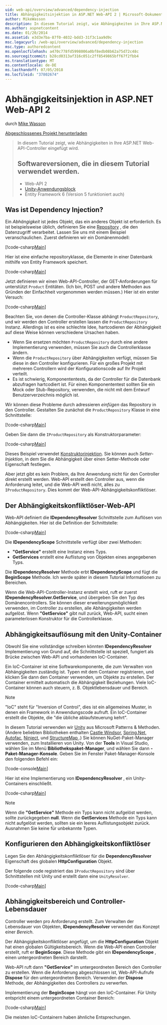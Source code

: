 ```yaml
---
uid: web-api/overview/advanced/dependency-injection
title: Abhängigkeitsinjektion in ASP.NET Web-API 2 | Microsoft-Dokumentation
author: MikeWasson
description: In diesem Tutorial zeigt, wie Abhängigkeiten in Ihre ASP.NET Web-API-Controller eingefügt wird. Die Softwareversionen, die in dem Lernprogramm Web API 2 Unity-Anwendungsblock verwendet...
ms.author: aspnetcontent
ms.date: 01/20/2014
ms.assetid: e3d3e7ba-87f0-4032-bdd3-31f3c1aa9d9c
msc.legacyurl: /web-api/overview/advanced/dependency-injection
msc.type: authoredcontent
ms.openlocfilehash: a470c778fd5998006a0bf8edb08b62a75d72c48c
ms.sourcegitcommit: b28cd0313af316c051c2ff8549865bff67f2fbb4
ms.translationtype: MT
ms.contentlocale: de-DE
ms.lasthandoff: 07/05/2018
ms.locfileid: "37802674"
---
```

<a name="dependency-injection-in-aspnet-web-api-2"></a>Abhängigkeitsinjektion in ASP.NET Web-API 2
====================
durch [Mike Wasson](https://github.com/MikeWasson)

[Abgeschlossenes Projekt herunterladen](http://code.msdn.microsoft.com/ASP-NET-Web-API-Tutorial-468ee148)

> In diesem Tutorial zeigt, wie Abhängigkeiten in Ihre ASP.NET Web-API-Controller eingefügt wird.
> 
> ## <a name="software-versions-used-in-the-tutorial"></a>Softwareversionen, die in diesem Tutorial verwendet werden.
> 
> 
> - Web-API 2
> - [Unity-Anwendungsblock](https://www.nuget.org/packages/Unity/)
> - Entity Framework 6 (Version 5 funktioniert auch)


## <a name="what-is-dependency-injection"></a>Was ist Dependency Injection?

Ein *Abhängigkeit* ist jedes Objekt, das ein anderes Objekt ist erforderlich. Es ist beispielsweise üblich, definieren Sie eine [Repository](http://martinfowler.com/eaaCatalog/repository.html) , die den Datenzugriff verarbeitet. Lassen Sie uns mit einem Beispiel veranschaulichen. Zuerst definieren wir ein Domänenmodell:

[!code-csharp[Main](dependency-injection/samples/sample1.cs)]

Hier ist eine einfache repositoryklasse, die Elemente in einer Datenbank mithilfe von Entity Framework speichert.

[!code-csharp[Main](dependency-injection/samples/sample2.cs)]

Jetzt definieren wir einen Web-API-Controller, der GET-Anforderungen für unterstützt `Product` Entitäten. (Ich bin, POST und andere Methoden aus Gründen der Einfachheit vorgenommen werden müssen.) Hier ist ein erster Versuch:

[!code-csharp[Main](dependency-injection/samples/sample3.cs)]

Beachten Sie, von denen die Controller-Klasse abhängt `ProductRepository`, und wir werden den Controller erstellen lassen die `ProductRepository` Instanz. Allerdings ist es eine schlechte Idee, hartcodieren der Abhängigkeit auf diese Weise können verschiedene Ursachen haben.

- Wenn Sie ersetzen möchten `ProductRepository` durch eine andere Implementierung verwenden, müssen Sie auch die Controllerklasse ändern.
- Wenn die `ProductRepository` über Abhängigkeiten verfügt, müssen Sie diese in den Controller konfigurieren. Für ein großes Projekt mit mehreren Controllern wird der Konfigurationscode auf Ihr Projekt verteilt.
- Es ist schwierig, Komponententests, da der Controller für die Datenbank abzufragen hartcodiert ist. Für einen Komponententest sollten Sie ein Mock oder Stub-Repository, verwenden, die nicht mit dem Entwurf Benutzerverzeichnis möglich ist.

Wir können diese Probleme durch adressieren *einfügen* das Repository in den Controller. Gestalten Sie zunächst die `ProductRepository` Klasse in eine Schnittstelle:

[!code-csharp[Main](dependency-injection/samples/sample4.cs)]

Geben Sie dann die `IProductRepository` als Konstruktorparameter:

[!code-csharp[Main](dependency-injection/samples/sample5.cs)]

Dieses Beispiel verwendet [Konstruktorinjektion](http://www.martinfowler.com/articles/injection.html#FormsOfDependencyInjection). Sie können auch *Setter-Injektion*, in dem Sie die Abhängigkeit über einen Setter-Methode oder Eigenschaft festlegen.

Aber jetzt gibt es kein Problem, da Ihre Anwendung nicht für den Controller direkt erstellt werden. Web-API erstellt den Controller aus, wenn die Anforderung leitet, und die Web-API weiß nicht, alles zu `IProductRepository`. Dies kommt der Web-API-Abhängigkeitskonfliktlöser.

## <a name="the-web-api-dependency-resolver"></a>Der Abhängigkeitskonfliktlöser-Web-API

Web-API definiert die **IDependencyResolver** Schnittstelle zum Auflösen von Abhängigkeiten. Hier ist die Definition der Schnittstelle:

[!code-csharp[Main](dependency-injection/samples/sample6.cs)]

Die **IDependencyScope** Schnittstelle verfügt über zwei Methoden:

- **"GetService"** erstellt eine Instanz eines Typs.
- **GetServices** erstellt eine Auflistung von Objekten eines angegebenen Typs.

Die **IDependencyResolver** Methode erbt **IDependencyScope** und fügt die **BeginScope** Methode. Ich werde später in diesem Tutorial Informationen zu Bereichen.

Wenn die Web-API-Controller-Instanz erstellt wird, ruft er zuerst **IDependencyResolver.GetService**, und übergeben Sie den Typ des Domänencontrollers. Sie können dieser erweiterungsmöglichkeit verwenden, im Controller zu erstellen, alle Abhängigkeiten werden aufgelöst. Wenn **"GetService"** gibt null zurück, Web-API, sucht einen parameterlosen Konstruktor für die Controllerklasse.

## <a name="dependency-resolution-with-the-unity-container"></a>Abhängigkeitsauflösung mit den Unity-Container

Obwohl Sie eine vollständige schreiben könnten **IDependencyResolver** Implementierung von Grund auf, die Schnittstelle ist speziell, fungiert als Brücke zwischen Web-API und vorhandenen IoC-Container.

Ein IoC-Container ist eine Softwarekomponente, die zum Verwalten von Abhängigkeiten zuständig ist. Typen mit dem Container registrieren, und klicken Sie dann den Container verwenden, um Objekte zu erstellen. Der Container ermittelt automatisch die Abhängigkeit Beziehungen. Viele IoC-Container können auch steuern, z. B. Objektlebensdauer und Bereich.

> [!NOTE]
> "IoC" steht für "Inversion of Control", dies ist ein allgemeines Muster, in denen ein Framework in Anwendungscode aufruft. Ein IoC-Container erstellt die Objekte, die "die übliche ablaufsteuerung kehrt".


In diesem Tutorial verwenden wir [Unity](https://msdn.microsoft.com/library/ff647202.aspx) aus Microsoft Patterns &amp; Methoden. (Andere beliebten Bibliotheken enthalten [Castle Windsor](http://www.castleproject.org/), [Spring.Net](http://www.springframework.net/), [Autofac](https://code.google.com/p/autofac/), [Ninject](http://www.ninject.org/), und [StructureMap ](http://docs.structuremap.net/).) Sie können NuGet-Paket-Manager verwenden, zum Installieren von Unity. Von der **Tools** in Visual Studio, wählen Sie im Menü **Bibliothekspaket-Manager**, und wählen Sie dann **-Paket-Manager-Konsole**. Geben Sie im Fenster Paket-Manager-Konsole den folgenden Befehl ein:

[!code-console[Main](dependency-injection/samples/sample7.cmd)]

Hier ist eine Implementierung von **IDependencyResolver** , ein Unity-Containers einschließt.

[!code-csharp[Main](dependency-injection/samples/sample8.cs)]

> [!NOTE]
> Wenn die **"GetService"** Methode ein Typs kann nicht aufgelöst werden, sollte zurückgegeben **null**. Wenn die **GetServices** Methode ein Typs kann nicht aufgelöst werden, sollten sie ein leeres Auflistungsobjekt zurück. Ausnahmen Sie keine für unbekannte Typen.


## <a name="configuring-the-dependency-resolver"></a>Konfigurieren den Abhängigkeitskonfliktlöser

Legen Sie den Abhängigkeitskonfliktlöser für die **DependencyResolver** Eigenschaft des globalen **HttpConfiguration** Objekt.

Der folgende code registriert das `IProductRepository` sind über Schnittstellen mit Unity und erstellt dann eine `UnityResolver`.

[!code-csharp[Main](dependency-injection/samples/sample9.cs)]

## <a name="dependency-scope-and-controller-lifetime"></a>Abhängigkeitsbereich und Controller-Lebensdauer

Controller werden pro Anforderung erstellt. Zum Verwalten der Lebensdauer von Objekten, **IDependencyResolver** verwendet das Konzept einer *Bereich*.

Der Abhängigkeitskonfliktlöser angefügt, um die **HttpConfiguration** Objekt hat einen globalen Gültigkeitsbereich. Wenn die Web-API einen Controller erstellt, ruft er **BeginScope**. Diese Methode gibt ein **IDependencyScope** , einen untergeordneten Bereich darstellt.

Web-API ruft dann **"GetService"** im untergeordneten Bereich den Controller zu erstellen. Wenn die Anforderung abgeschlossen ist, Web-API-Aufrufe **Dispose** für den untergeordneten Bereich. Verwenden der **Dispose** Methode, der Abhängigkeiten des Controllers zu verwerfen.

Implementierung der **BeginScope** hängt von den IoC-Container. Für Unity entspricht einem untergeordneten Container Bereich:

[!code-csharp[Main](dependency-injection/samples/sample10.cs)]

Die meisten IoC-Containern haben ähnliche Entsprechungen.
